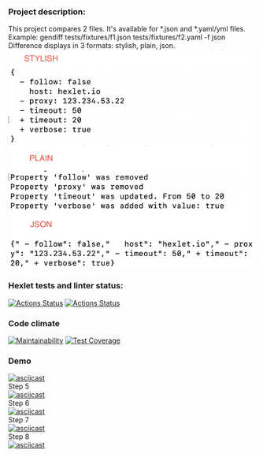 ### Project description:
This project compares 2 files. It's available for *.json and *.yaml/yml files.<br>
Example: gendiff tests/fixtures/f1.json tests/fixtures/f2.yaml -f json
<br> Difference displays in 3 formats: stylish, plain, json. <br>
![alt text](https://github.com/bapplesova/python-project-lvl2/blob/main/formats.png)

### Hexlet tests and linter status:
[![Actions Status](https://github.com/bapplesova/python-project-lvl2/workflows/hexlet-check/badge.svg)](https://github.com/bapplesova/python-project-lvl2/actions)
[![Actions Status](https://github.com/bapplesova/python-project-lvl2/workflows/test-gendiff/badge.svg)](https://github.com/bapplesova/python-project-lvl2/actions)
### Code climate <br>
[![Maintainability](https://api.codeclimate.com/v1/badges/9595578054090eb25705/maintainability)](https://codeclimate.com/github/bapplesova/python-project-lvl2/maintainability)
[![Test Coverage](https://api.codeclimate.com/v1/badges/9595578054090eb25705/test_coverage)](https://codeclimate.com/github/bapplesova/python-project-lvl2/test_coverage)
### Demo
[![asciicast](https://asciinema.org/a/cErI2D0feTn1dYLJhZ1IHC1D3.svg)](https://asciinema.org/a/cErI2D0feTn1dYLJhZ1IHC1D3)
<br>Step 5<br>
[![asciicast](https://asciinema.org/a/sLEFSnLMWnkJ5m2PI2CuheUS5.svg)](https://asciinema.org/a/sLEFSnLMWnkJ5m2PI2CuheUS5)
<br>Step 6<br>
[![asciicast](https://asciinema.org/a/fwFizBHEFkcVpZm1ZrA4kABlB.svg)](https://asciinema.org/a/fwFizBHEFkcVpZm1ZrA4kABlB)
<br>Step 7<br>
[![asciicast](https://asciinema.org/a/BvV5muJOSl7ZIDFqRycnKfD7T.svg)](https://asciinema.org/a/BvV5muJOSl7ZIDFqRycnKfD7T)
<br>Step 8<br>
[![asciicast](https://asciinema.org/a/KFl9GHBztLYcZ0uayaDdmJ8bv.svg)](https://asciinema.org/a/KFl9GHBztLYcZ0uayaDdmJ8bv)